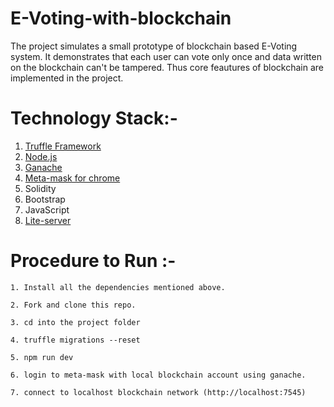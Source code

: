 # E-Voting-with-blockchain

The project simulates a small prototype of blockchain based E-Voting system. It demonstrates that each user can vote only once and data written on the blockchain can't be tampered. Thus core feautures of blockchain are implemented in the project.

# Technology Stack:-
1. [Truffle Framework](https://www.trufflesuite.com/)
2. [Node.js](https://nodejs.org/en/download/)
3. [Ganache](https://www.trufflesuite.com/ganache)
4. [Meta-mask for chrome](https://chrome.google.com/webstore/detail/metamask/nkbihfbeogaeaoehlefnkodbefgpgknn?hl=en)
5. Solidity
6. Bootstrap
7. JavaScript
8. [Lite-server](https://github.com/johnpapa/lite-server)

# Procedure to Run :-
```
1. Install all the dependencies mentioned above.
```
```
2. Fork and clone this repo.
```
```
3. cd into the project folder
```
```
4. truffle migrations --reset
```
```
5. npm run dev
```
```
6. login to meta-mask with local blockchain account using ganache.
```
```
7. connect to localhost blockchain network (http://localhost:7545)
```
